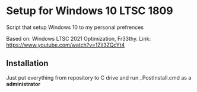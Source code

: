 # Setup for Windows 10 LTSC 1809

Script that setup Windows 10 to my personal prefrences

Based on: Windows LTSC 2021 Optimization, Fr33thy. Link: https://www.youtube.com/watch?v=1ZiI3ZQcYt4

## Installation

Just put everything from repository to C drive and run _PostInstall.cmd as a **administrator**
